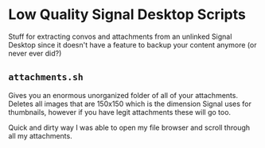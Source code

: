 # Low Quality Signal Desktop Scripts 

Stuff for extracting convos and attachments from an unlinked Signal Desktop since it doesn't have a feature to backup your content anymore (or never ever did?)


## `attachments.sh`
Gives you an enormous unorganized folder of all of your attachments. Deletes all images that are 150x150 which is the dimension Signal uses for thumbnails, however if you have legit attachments these will go too. 

Quick and dirty way I was able to open my file browser and scroll through all my attachments. 